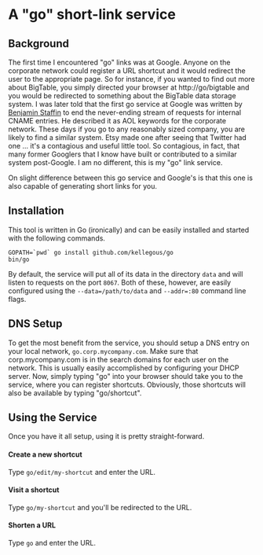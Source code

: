 # A "go" short-link service

## Background
The first time I encountered "go" links was at Google. Anyone on the corporate
network could register a URL shortcut and it would redirect the user to the
appropriate page. So for instance, if you wanted to find out more about BigTable,
you simply directed your browser at http://go/bigtable and you would be redirected to
something about the BigTable data storage system. I was later told that the
first go service at Google was written by [Benjamin Staffin](https://www.linkedin.com/in/benjaminstaffin)
to end the never-ending stream of requests for internal CNAME entries. He
described it as AOL keywords for the corporate network. These days if you go to
any reasonably sized company, you are likely to find a similar system. Etsy made
one after seeing that Twitter had one ... it's a contagious and useful little
tool. So contagious, in fact, that many former Googlers that I know have built
or contributed to a similar system post-Google. I am no different, this is my
"go" link service.

On slight difference between this go service and Google's is that this one is also
capable of generating short links for you.

## Installation
This tool is written in Go (ironically) and can be easily installed  and started
with the following commands.

```
GOPATH=`pwd` go install github.com/kellegous/go
bin/go
```

By default, the service will put all of its data in the directory `data` and will
listen to requests on the port `8067`. Both of these, however, are easily configured
using the `--data=/path/to/data` and `--addr=:80` command line flags.

## DNS Setup
To get the most benefit from the service, you should setup a DNS entry on your
local network, `go.corp.mycompany.com`. Make sure that corp.mycompany.com is in
the search domains for each user on the network. This is usually easily accomplished
by configuring your DHCP server. Now, simply typing "go" into your browser should
take you to the service, where you can register shortcuts. Obviously, those
shortcuts will also be available by typing "go/shortcut".

## Using the Service
Once you have it all setup, using it is pretty straight-forward.

#### Create a new shortcut
Type `go/edit/my-shortcut` and enter the URL.

#### Visit a shortcut
Type `go/my-shortcut` and you'll be redirected to the URL.

#### Shorten a URL
Type `go` and enter the URL.
